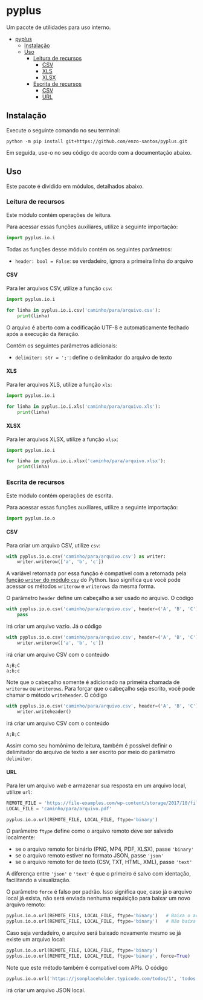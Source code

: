 # pyplus

Um pacote de utilidades para uso interno.

- [pyplus](#pyplus)
  * [Instalação](#instalação)
  * [Uso](#uso)
    + [Leitura de recursos](#leitura-de-recursos)
      - [CSV](#csv)
      - [XLS](#xls)
      - [XLSX](#xlsx)
    + [Escrita de recursos](#escrita-de-recursos)
      - [CSV](#csv-1)
      - [URL](#url)

## Instalação

Execute o seguinte comando no seu terminal:

```shell
python -m pip install git+https://github.com/enzo-santos/pyplus.git
```

Em seguida, use-o no seu código de acordo com a documentação abaixo.


## Uso

Este pacote é dividido em módulos, detalhados abaixo.


### Leitura de recursos

Este módulo contém operações de leitura.

Para acessar essas funções auxiliares, utilize a seguinte importação:

```python
import pyplus.io.i
```

Todas as funções desse módulo contém os seguintes parâmetros:

- `header: bool = False`: se verdadeiro, ignora a primeira linha do arquivo


#### CSV

Para ler arquivos CSV, utilize a função `csv`:

```python
import pyplus.io.i

for linha in pyplus.io.i.csv('caminho/para/arquivo.csv'):
    print(linha)
```

O arquivo é aberto com a codificação UTF-8 e automaticamente fechado após a execução da iteração.

Contém os seguintes parâmetros adicionais:

- `delimiter: str = ';'`: define o delimitador do arquivo de texto


#### XLS

Para ler arquivos XLS, utilize a função `xls`:

```python
import pyplus.io.i

for linha in pyplus.io.i.xls('caminho/para/arquivo.xls'):
    print(linha)
```


#### XLSX

Para ler arquivos XLSX, utilize a função `xlsx`:

```python
import pyplus.io.i

for linha in pyplus.io.i.xlsx('caminho/para/arquivo.xlsx'):
    print(linha)
```


### Escrita de recursos

Este módulo contém operações de escrita.

Para acessar essas funções auxiliares, utilize a seguinte importação:

```python
import pyplus.io.o
```


#### CSV

Para criar um arquivo CSV, utilize `csv`:

```python
with pyplus.io.o.csv('caminho/para/arquivo.csv') as writer:
    writer.writerow(['a', 'b', 'c'])
```

A variável retornada por essa função é compatível com a retornada pela [função `writer` do
módulo `csv`](https://docs.python.org/3/library/csv.html#csv.writer) do Python. Isso significa
que você pode acessar os métodos `writerow` e `writerows` da mesma forma.

O parâmetro `header` define um cabeçalho a ser usado no arquivo. O código

```python
with pyplus.io.o.csv('caminho/para/arquivo.csv', header=('A', 'B', 'C')) as writer:
    pass
```

irá criar um arquivo vazio. Já o código

```python
with pyplus.io.o.csv('caminho/para/arquivo.csv', header=('A', 'B', 'C')) as writer:
    writer.writerow(['a', 'b', 'c'])
```

irá criar um arquivo CSV com o conteúdo

```csv
A;B;C
a;b;c
```

Note que o cabeçalho somente é adicionado na primeira chamada de `writerow` ou `writerows`.
Para forçar que o cabeçalho seja escrito, você pode chamar o método `writeheader`. O código

```python
with pyplus.io.o.csv('caminho/para/arquivo.csv', header=('A', 'B', 'C')) as writer:
    writer.writeheader()
```

irá criar um arquivo CSV com o conteúdo

```csv
A;B;C
```

Assim como seu homônimo de leitura, também é possível definir o delimitador do arquivo de texto
a ser escrito por meio do parâmetro `delimiter`.


#### URL

Para ler um arquivo *web* e armazenar sua resposta em um arquivo local, utilize `url`:

```python
REMOTE_FILE = 'https://file-examples.com/wp-content/storage/2017/10/file-sample_150kB.pdf'
LOCAL_FILE = 'caminho/para/arquivo.pdf'

pyplus.io.o.url(REMOTE_FILE, LOCAL_FILE, ftype='binary')
```

O parâmetro `ftype` define como o arquivo remoto deve ser salvado localmente:

- se o arquivo remoto for binário (PNG, MP4, PDF, XLSX), passe `'binary'`
- se o arquivo remoto estiver no formato JSON, passe `'json'`
- se o arquivo remoto for de texto (CSV, TXT, HTML, XML), passe `'text'`

A diferença entre `'json'` e `'text'` é que o primeiro é salvo com identação, facilitando a 
visualização.

O parâmetro `force` é falso por padrão. Isso significa que, caso já o arquivo local já exista,
não será enviada nenhuma requisição para baixar um novo arquivo remoto:

```python
pyplus.io.o.url(REMOTE_FILE, LOCAL_FILE, ftype='binary')   # Baixa o arquivo a primeira vez
pyplus.io.o.url(REMOTE_FILE, LOCAL_FILE, ftype='binary')   # Não baixa novamente
```

Caso seja verdadeiro, o arquivo será baixado novamente mesmo se já existe um arquivo local:

```python
pyplus.io.o.url(REMOTE_FILE, LOCAL_FILE, ftype='binary')               # Baixa o arquivo a primeira vez
pyplus.io.o.url(REMOTE_FILE, LOCAL_FILE, ftype='binary', force=True)   # Baixa o arquivo novamente
```

Note que este método também é compatível com APIs. O código

```python
pyplus.io.o.url('https://jsonplaceholder.typicode.com/todos/1', 'todos.json', ftype='json')
```

irá criar um arquivo JSON local.

